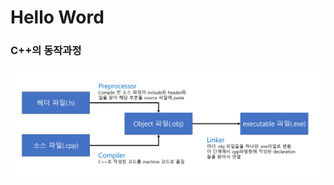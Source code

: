 # Hello Word

### C++의 동작과정

![image-20220316183127787](HelloWorld.assets/image-20220316183127787.png)

